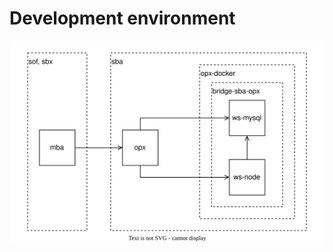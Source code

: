 # Development environment

![DEvelopment environment](images/11-8-development-environment.drawio.svg)
